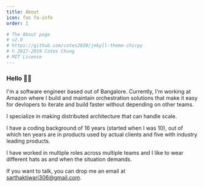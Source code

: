 ```yaml
---
title: About
icon: fas fa-info
order: 1

# The About page
# v2.0
# https://github.com/cotes2020/jekyll-theme-chirpy
# © 2017-2019 Cotes Chung
# MIT License
---
```


### Hello 👋🏽

I'm a software engineer based out of Bangalore. Currently, I'm working at Amazon where I build and maintain orchestration solutions that make it easy for devlopers to iterate and build faster without depending on other teams.

I specialize in making distributed architecture that can handle scale.

I have a coding background of 16 years (started when I was 10), out of which ten years are in products used by actual clients and five with industry leading products.

I have worked in multiple roles across multiple teams and I like to wear different hats as and when the situation demands.

If you want to talk, you can drop me an email at <sarthaktiwari306@gmail.com>.
